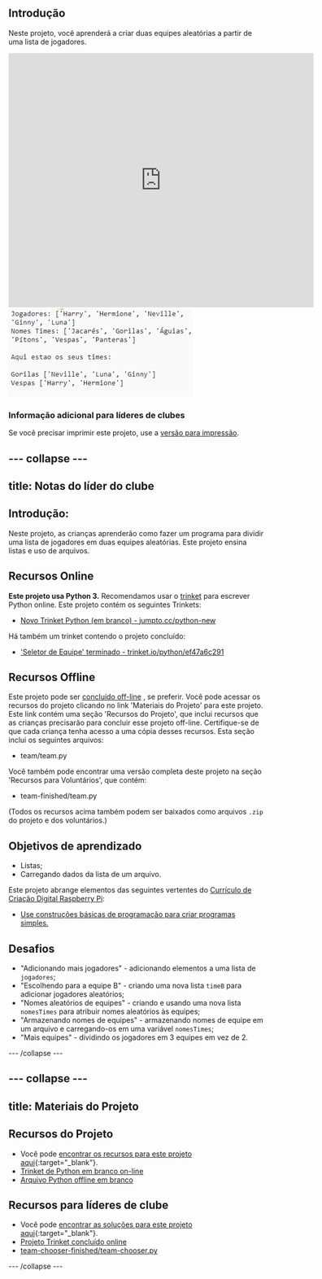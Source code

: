 ## Introdução

Neste projeto, você aprenderá a criar duas equipes aleatórias a partir de uma lista de jogadores.

<div class="trinket">
  <iframe src="https://trinket.io/embed/python/ef47a6c291?outputOnly=true&start=result" width="600" height="500" frameborder="0" marginwidth="0" marginheight="0" allowfullscreen>
  </iframe>
  <img src="images/team-finished.png">
</div>

### Informação adicional para líderes de clubes

Se você precisar imprimir este projeto, use a [versão para impressão](https://projects.raspberrypi.org/pt-BR/projects/team-chooser/print).

--- collapse ---
---
title: Notas do líder do clube
---

## Introdução:

Neste projeto, as crianças aprenderão como fazer um programa para dividir uma lista de jogadores em duas equipes aleatórias. Este projeto ensina listas e uso de arquivos.

## Recursos Online

**Este projeto usa Python 3.** Recomendamos usar o [trinket](https://trinket.io/) para escrever Python online. Este projeto contém os seguintes Trinkets:

* [Novo Trinket Python (em branco) - jumpto.cc/python-new](http://jumpto.cc/python-new)

Há também um trinket contendo o projeto concluído:

* ['Seletor de Equipe' terminado - trinket.io/python/ef47a6c291](https://trinket.io/python/ef47a6c291)

## Recursos Offline

Este projeto pode ser [concluído off-line](https://www.codeclubprojects.org/en-GB/resources/python-working-offline/) , se preferir. Você pode acessar os recursos do projeto clicando no link 'Materiais do Projeto' para este projeto. Este link contém uma seção 'Recursos do Projeto', que inclui recursos que as crianças precisarão para concluir esse projeto off-line. Certifique-se de que cada criança tenha acesso a uma cópia desses recursos. Esta seção inclui os seguintes arquivos:

* team/team.py

Você também pode encontrar uma versão completa deste projeto na seção 'Recursos para Voluntários', que contém:

* team-finished/team.py

(Todos os recursos acima também podem ser baixados como arquivos `.zip` do projeto e dos voluntários.)

## Objetivos de aprendizado

* Listas;
* Carregando dados da lista de um arquivo.

Este projeto abrange elementos das seguintes vertentes do [Currículo de Criação Digital Raspberry Pi](https://rpf.io/curriculum):

* [Use construções básicas de programação para criar programas simples.](https://www.raspberrypi.org/curriculum/programming/creator)

## Desafios

* "Adicionando mais jogadores" - adicionando elementos a uma lista de `jogadores`;
* "Escolhendo para a equipe B" - criando uma nova lista `timeB` para adicionar jogadores aleatórios;
* "Nomes aleatórios de equipes" - criando e usando uma nova lista `nomesTimes` para atribuir nomes aleatórios às equipes;
* "Armazenando nomes de equipes" - armazenando nomes de equipe em um arquivo e carregando-os em uma variável `nomesTimes`;
* "Mais equipes" - dividindo os jogadores em 3 equipes em vez de 2.

--- /collapse ---

--- collapse ---
---
title: Materiais do Projeto
---

## Recursos do Projeto

* Você pode [encontrar os recursos para este projeto aqui](https://rpf.io/p/pt-BR/team-chooser-go){:target="_blank"}.
* [Trinket de Python em branco on-line](http://jumpto.cc/python-new)
* [Arquivo Python offline em branco](resources/new-new.py)

## Recursos para líderes de clube

* Você pode [encontrar as soluções para este projeto aqui](https://rpf.io/p/pt-BR/team-chooser-get){:target="_blank"}.
* [Projeto Trinket concluído online](https://trinket.io/python/ef47a6c291)
* [team-chooser-finished/team-chooser.py](resources/team-chooser-finished-team-chooser.py)

--- /collapse ---